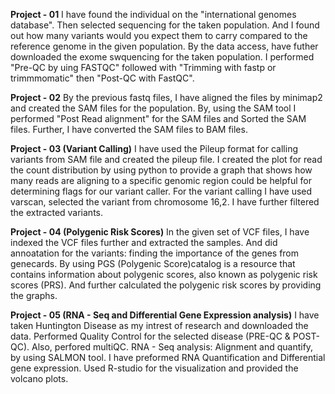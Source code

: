 **Project - 01**
I have found the individual on the "international genomes database". Then selected sequencing for the taken population.
And I found out how many variants would you expect them to carry compared to the reference genome in the given population. By the data access, have futher downloaded the exome swquencing for the 
taken population. I performed "Pre-QC by uing FASTQC" followed with "Trimming with fastp or trimmmomatic" then "Post-QC with FastQC".

**Project - 02**
By the previous fastq files, I have aligned the files by minimap2 and created the SAM files for the population. By, using the SAM tool I performed "Post Read alignment" for the SAM files and Sorted the SAM
files. Further, I have converted the SAM files to BAM files.

**Project - 03 (Variant Calling)**
I have used the Pileup format for calling variants from SAM file and created the pileup file. I created the plot for read the count distribution by using python to provide a graph that shows how many reads are aligning to a specific genomic region could be helpful for determining flags for our variant caller. For the variant calling I have used varscan, selected the variant from chromosome 16,2. I have further filtered the extracted variants.

**Project - 04 (Polygenic Risk Scores)**
In the given set of VCF files, I have indexed the VCF files further and extracted the samples. And did annoatation for the variants: finding the importance of the genes from genecards. By using PGS (Polygenic Score)catalog is a resource that contains information about polygenic scores, also known as polygenic risk scores (PRS). And further calculated the polygenic risk scores by providing the graphs.

**Project - 05 (RNA - Seq and Differential Gene Expression analysis)**
I have taken Huntington Disease as my intrest of research and downloaded the data. Performed Quality Control for the selected disease (PRE-QC & POST-QC). Also, perfored multiQC. RNA - Seq analysis: Alignment and quantify, by using SALMON tool. I have preformed RNA Quantification and Differential gene expression. Used R-studio for the visualization and provided the volcano plots.

